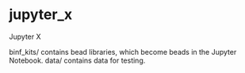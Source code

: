 # jupyter_x
Jupyter X

binf_kits/ contains bead libraries, which become beads in the Jupyter Notebook.
data/ contains data for testing.
